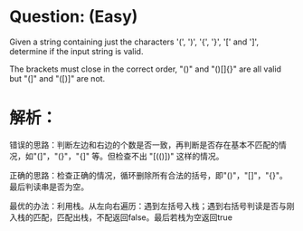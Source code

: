 # Question: (Easy)

Given a string containing just the characters '(', ')', '{', '}', '[' and ']', determine if the input string is valid.

The brackets must close in the correct order, "()" and "()[]{}" are all valid but "(]" and "([)]" are not.

# 解析：

错误的思路：判断左边和右边的个数是否一致，再判断是否存在基本不匹配的情况，如"(]"，"(}"，"{]" 等。但检查不出 "[(()])" 这样的情况。

正确的思路：检查正确的情况，循环删除所有合法的括号，即"()"，"[]"，"{}"。最后判读串是否为空。

最优的办法：利用栈。从左向右遍历：遇到左括号入栈；遇到右括号判读是否与刚入栈的匹配，匹配出栈，不配返回false。最后若栈为空返回true 